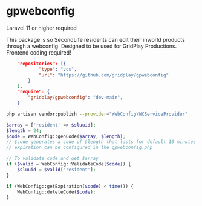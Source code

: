# gpwebconfig
 
Laravel 11 or higher required

This package is so SecondLife residents can edit their inworld products through a webconfig. 
Designed to be used for GridPlay Productions. Frontend coding required!
```json
    "repositories": [{
            "type": "vcs", 
            "url": "https://github.com/gridplay/gpwebconfig"
        }
    ],
    "require": {
        "gridplay/gpwebconfig": "dev-main",
    }
```

```sh
php artisan vendor:publish --provider="WebConfig\WCServiceProvider"
```

```php
$array = ['resident' => $sluuid];
$length = 24;
$code = WebConfig::genCode($array, $length);
// $code generates a code of $length that lasts for default 10 minutes
// expiration can be configured in the gpwebconfig.php

// To validate code and get $array
if ($valid = WebConfig::ValidateCode($code)) {
	$sluuid = $valid['resident'];
}

if (WebConfig::getExpiration($code) < time()) {
	WebConfig::deleteCode($code);
}
```
